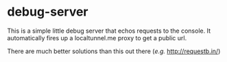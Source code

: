 # debug-server

This is a simple little debug server that echos requests to the console. It automatically fires up a localtunnel.me proxy to get a public url.

There are much better solutions than this out there (*e.g.* http://requestb.in/)
